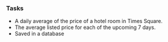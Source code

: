 ### Tasks

- A daily average of the price of a hotel room in Times Square.
- The average listed price for each of the upcoming 7 days.
- Saved in a database
